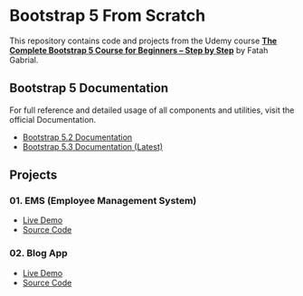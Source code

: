# Bootstrap 5 From Scratch

This repository contains code and projects from the Udemy course **[The Complete Bootstrap 5 Course for Beginners – Step by Step](https://www.udemy.com/course/the-complete-bootstrap-5-course-for-beginners-step-by-step)** by Fatah Gabrial.

## Bootstrap 5 Documentation

For full reference and detailed usage of all components and utilities, visit the official Documentation.

- [Bootstrap 5.2 Documentation](https://getbootstrap.com/docs/5.2)
- [Bootstrap 5.3 Documentation (Latest)](https://getbootstrap.com/docs/5.3)

## Projects
### 01. EMS (Employee Management System)
- [Live Demo](https://ems2-0.netlify.app/)
- [Source Code](https://github.com/capt-farvez/bootstrap5-from-scratch/tree/main/Projects/01-EMS)

### 02. Blog App
- [Live Demo](https://blog-app-2.netlify.app/)
- [Source Code](https://github.com/capt-farvez/bootstrap5-from-scratch/tree/main/Projects/02-Blog-App)